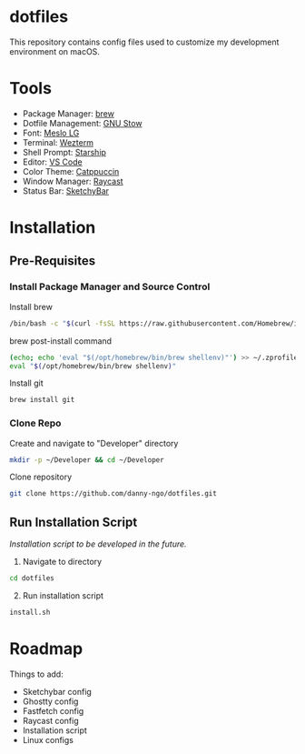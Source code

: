 # dotfiles
This repository contains config files used to customize my development environment on macOS. 

# Tools

- Package Manager: [brew](https://brew.sh/)
- Dotfile Management: [GNU Stow](https://www.gnu.org/software/stow/)
- Font: [Meslo LG](https://github.com/andreberg/Meslo-Font)
- Terminal: [Wezterm](https://wezfurlong.org/wezterm/index.html)
- Shell Prompt: [Starship](https://starship.rs/)
- Editor: [VS Code](https://code.visualstudio.com/)
- Color Theme: [Catppuccin](https://catppuccin.com/)
- Window Manager: [Raycast](https://www.raycast.com/)
- Status Bar: [SketchyBar](https://felixkratz.github.io/SketchyBar/)

# Installation

## Pre-Requisites
### Install Package Manager and Source Control
Install brew
```bash
/bin/bash -c "$(curl -fsSL https://raw.githubusercontent.com/Homebrew/install/HEAD/install.sh)"
```
brew post-install command
```bash
(echo; echo 'eval "$(/opt/homebrew/bin/brew shellenv)"') >> ~/.zprofile
eval "$(/opt/homebrew/bin/brew shellenv)"
```
Install git
```bash
brew install git
```

### Clone Repo
Create and navigate to "Developer" directory
```bash
mkdir -p ~/Developer && cd ~/Developer
```

Clone repository
```bash
git clone https://github.com/danny-ngo/dotfiles.git
```

## Run Installation Script
*Installation script to be developed in the future.* 

1. Navigate to directory
```bash
cd dotfiles
```
2. Run installation script
```bash
install.sh
```

# Roadmap

Things to add:
- Sketchybar config
- Ghostty config
- Fastfetch config
- Raycast config
- Installation script
- Linux configs
